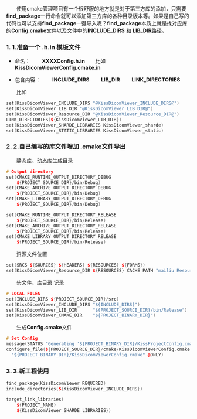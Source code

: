 &emsp;&emsp;使用cmake管理项目有一个很舒服的地方就是对于第三方库的添加，只需要**find_package**一行命令就可以添加第三方库的各种目录版本等。如果是自己写的代码也可以支持**find_package**一键导入呢？**find_package**本质上就是找对应库的**Config.cmake**文件以及文件中的**INCLUDE_DIRS** 和 **LIB_DIR**路径。

### 1. 1.准备一个 .h.in 模板文件
- 命名：
&emsp;&emsp;**XXXXConfig.h.in**&emsp;&emsp;比如 **KissDicomViewerConfig.cmake.in**

- 包含内容：
&emsp;&emsp;**INCLUDE_DIRS**
&emsp;&emsp;**LIB_DIR**
&emsp;&emsp;**LINK_DIRECTORIES**

&emsp;&emsp;比如
```cpp
set(KissDicomViewer_INCLUDE_DIRS "@KissDicomViewer_INCLUDE_DIRS@")
set(KissDicomViewer_LIB_DIR "@KissDicomViewer_LIB_DIR@")
set(KissDicomViewer_Resource_DIR "@KissDicomViewer_Resource_DIR@")
LINK_DIRECTORIES(${KissDicomViewer_LIB_DIR})
set(KissDicomViewer_SHARDE_LIBRARIES KissDicomViewer_sharde)
set(KissDicomViewer_STATIC_LIBRARIES KissDicomViewer_static)
```
### 2. 2.自己编写的库文件增加  .cmake文件导出
&emsp;&emsp;静态库、动态库生成目录
```cpp
# Output directory
set(CMAKE_RUNTIME_OUTPUT_DIRECTORY_DEBUG
    ${PROJECT_SOURCE_DIR}/bin/Debug)
set(CMAKE_ARCHIVE_OUTPUT_DIRECTORY_DEBUG
    ${PROJECT_SOURCE_DIR}/bin/Debug)
set(CMAKE_LIBRARY_OUTPUT_DIRECTORY_DEBUG
    ${PROJECT_SOURCE_DIR}/bin/Debug)

set(CMAKE_RUNTIME_OUTPUT_DIRECTORY_RELEASE
    ${PROJECT_SOURCE_DIR}/bin/Release)
set(CMAKE_ARCHIVE_OUTPUT_DIRECTORY_RELEASE
    ${PROJECT_SOURCE_DIR}/bin/Release)
set(CMAKE_LIBRARY_OUTPUT_DIRECTORY_RELEASE
    ${PROJECT_SOURCE_DIR}/bin/Release)
```
&emsp;&emsp;资源文件位置
```cpp
set(SRCS ${SOURCES} ${HEADERS} ${RESOURCES} ${FORMS})
set(KissDicomViewer_Resource_DIR ${RESOURCES} CACHE PATH "mailiu Resource")
```
&emsp;&emsp;头文件、库目录 记录
```cpp
# LOCAL FILES
set(INCLUDE_DIRS ${PROJECT_SOURCE_DIR}/src)
set(KissDicomViewer_INCLUDE_DIRS "${INCLUDE_DIRS}")
set(KissDicomViewer_LIB_DIR      "${PROJECT_SOURCE_DIR}/bin/Release")
set(KissDicomViewer_CMAKE_DIR    "${PROJECT_BINARY_DIR}")
```
&emsp;&emsp;生成**Config.cmake**文件
```cpp
# Set Config
message(STATUS "Generating '${PROJECT_BINARY_DIR}/KissProjectConfig.cmake'")
configure_file(${PROJECT_SOURCE_DIR}/cmake/KissDicomViewerConfig.cmake.in
  "${PROJECT_BINARY_DIR}/KissDicomViewerConfig.cmake" @ONLY)
```
### 3. 3.新工程使用

```cpp
find_package(KissDicomViewer REQUIRED)
include_directories(${KissDicomViewer_INCLUDE_DIRS})

target_link_libraries(
    ${PROJECT_NAME}
    ${KissDicomViewer_SHARDE_LIBRARIES})
```
